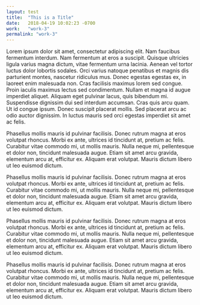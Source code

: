 ```yaml
---
layout: test
title:  "This is a Title"
date:   2018-04-19 10:02:23 -0700
work:   "work-3"
permalink: "work-3"
---
```


Lorem ipsum dolor sit amet, consectetur adipiscing elit. Nam faucibus fermentum interdum. Nam fermentum at eros a suscipit. Quisque ultricies ligula varius magna dictum, vitae fermentum urna lacinia. Aenean vel tortor luctus dolor lobortis sodales. Orci varius natoque penatibus et magnis dis parturient montes, nascetur ridiculus mus. Donec egestas egestas ex, in laoreet enim malesuada non. Cras facilisis maximus lorem sed congue. Proin iaculis maximus lectus sed condimentum. Nullam et magna id augue imperdiet aliquet. Aliquam eget pulvinar lacus, quis bibendum mi. Suspendisse dignissim dui sed interdum accumsan. Cras quis arcu quam. Ut id congue ipsum. Donec suscipit placerat mollis. Sed placerat arcu ac odio auctor dignissim. In luctus mauris sed orci egestas imperdiet sit amet ac felis.

Phasellus mollis mauris id pulvinar facilisis. Donec rutrum magna at eros volutpat rhoncus. Morbi ex ante, ultrices id tincidunt at, pretium ac felis. Curabitur vitae commodo mi, ut mollis mauris. Nulla neque mi, pellentesque et dolor non, tincidunt malesuada augue. Etiam sit amet arcu gravida, elementum arcu at, efficitur ex. Aliquam erat volutpat. Mauris dictum libero ut leo euismod dictum.

Phasellus mollis mauris id pulvinar facilisis. Donec rutrum magna at eros volutpat rhoncus. Morbi ex ante, ultrices id tincidunt at, pretium ac felis. Curabitur vitae commodo mi, ut mollis mauris. Nulla neque mi, pellentesque et dolor non, tincidunt malesuada augue. Etiam sit amet arcu gravida, elementum arcu at, efficitur ex. Aliquam erat volutpat. Mauris dictum libero ut leo euismod dictum.

Phasellus mollis mauris id pulvinar facilisis. Donec rutrum magna at eros volutpat rhoncus. Morbi ex ante, ultrices id tincidunt at, pretium ac felis. Curabitur vitae commodo mi, ut mollis mauris. Nulla neque mi, pellentesque et dolor non, tincidunt malesuada augue. Etiam sit amet arcu gravida, elementum arcu at, efficitur ex. Aliquam erat volutpat. Mauris dictum libero ut leo euismod dictum.

Phasellus mollis mauris id pulvinar facilisis. Donec rutrum magna at eros volutpat rhoncus. Morbi ex ante, ultrices id tincidunt at, pretium ac felis. Curabitur vitae commodo mi, ut mollis mauris. Nulla neque mi, pellentesque et dolor non, tincidunt malesuada augue. Etiam sit amet arcu gravida, elementum arcu at, efficitur ex. Aliquam erat volutpat. Mauris dictum libero ut leo euismod dictum.
